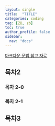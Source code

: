 ```yaml
---
layout: single
title:  "TITLE"
categories: coding
tag: [ZB, zb] 
toc: true 
author_profile: false
sidebar: 
  nav: "docs"
---
```


[마크다운 문법 참고 자료](https://teddylee777.github.io/jekyll/Jekyll-사용을-위한-markdown-문법)





## 목차2 

### 목차 2-0

### 목차 2-1

### 

## 목차3 



 